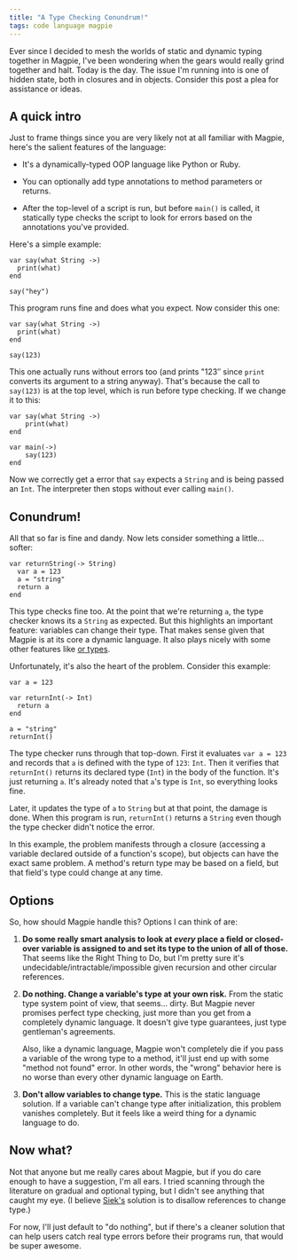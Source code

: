 ```yaml
---
title: "A Type Checking Conundrum!"
tags: code language magpie
---
```


Ever since I decided to mesh the worlds of static and dynamic typing together in
Magpie, I've been wondering when the gears would really grind together and halt.
Today is the day. The issue I'm running into is one of hidden state, both in
closures and in objects. Consider this post a plea for assistance or ideas.

## A quick intro

Just to frame things since you are very likely not at all familiar with
Magpie, here's the salient features of the language:

*   It's a dynamically-typed OOP language like Python or Ruby.

*   You can optionally add type annotations to method parameters or returns.

*   After the top-level of a script is run, but before `main()` is called, it
    statically type checks the script to look for errors based on the
    annotations you've provided.

Here's a simple example:

```magpie
var say(what String ->)
  print(what)
end

say("hey")
```

This program runs fine and does what you expect. Now consider this one:

```magpie
var say(what String ->)
  print(what)
end

say(123)
```

This one actually runs without errors too (and prints "123″ since `print`
converts its argument to a string anyway). That's because the call to `say(123)`
is at the top level, which is run before type checking. If we change it to this:

```magpie
var say(what String ->)
    print(what)
end

var main(->)
    say(123)
end
```

Now we correctly get a error that `say` expects a `String` and is being passed
an `Int`. The interpreter then stops without ever calling `main()`.

## Conundrum!

All that so far is fine and dandy. Now lets consider something a little...
softer:

```magpie
var returnString(-> String)
  var a = 123
  a = "string"
  return a
end
```

This type checks fine too. At the point that we're returning `a`, the type
checker knows its a `String` as expected. But this highlights an important
feature: variables can change their type. That makes sense given that Magpie is
at its core a dynamic language. It also plays nicely with some other features
like [or types][].

[or types]: /2010/08/23/void-null-maybe-and-nothing/

Unfortunately, it's also the heart of the problem. Consider this example:

```magpie
var a = 123

var returnInt(-> Int)
  return a
end

a = "string"
returnInt()
```

The type checker runs through that top-down. First it evaluates `var a = 123`
and records that `a` is defined with the type of `123`: `Int`. Then it verifies
that `returnInt()` returns its declared type (`Int`) in the body of the
function. It's just returning `a`. It's already noted that `a`'s type is `Int`,
so everything looks fine.

Later, it updates the type of `a` to `String` but at that point, the damage is
done. When this program is run, `returnInt()` returns a `String` even though the
type checker didn't notice the error.

In this example, the problem manifests through a closure (accessing a variable
declared outside of a function's scope), but objects can have the exact same
problem. A method's return type may be based on a field, but that field's type
could change at any time.

## Options

So, how should Magpie handle this? Options I can think of are:

1.  **Do some really smart analysis to look at *every* place a field or
    closed-over variable is assigned to and set its type to the union of all of
    those.** That seems like the Right Thing to Do, but I'm pretty sure it's
    undecidable/intractable/impossible given recursion and other circular
    references.

2.  **Do nothing. Change a variable's type at your own risk.** From the static
    type system point of view, that seems... dirty. But Magpie never promises
    perfect type checking, just more than you get from a completely dynamic
    language. It doesn't give type guarantees, just type gentleman's agreements.

    Also, like a dynamic language, Magpie won't completely die if you pass a
    variable of the wrong type to a method, it'll just end up with some "method
    not found" error. In other words, the "wrong" behavior here is no worse than
    every other dynamic language on Earth.

3.  **Don't allow variables to change type.** This is the static language
    solution. If a variable can't change type after initialization, this problem
    vanishes completely. But it feels like a weird thing for a dynamic language
    to do.

## Now what?

Not that anyone but me really cares about Magpie, but if you do care enough to
have a suggestion, I'm all ears. I tried scanning through the literature on
gradual and optional typing, but I didn't see anything that caught my eye. (I
believe [Siek's][gradual] solution is to disallow references to change type.)

[gradual]: http://ecee.colorado.edu/~siek/gradualtyping.html

For now, I'll just default to "do nothing", but if there's a cleaner solution
that can help users catch real type errors before their programs run, that would
be super awesome.
